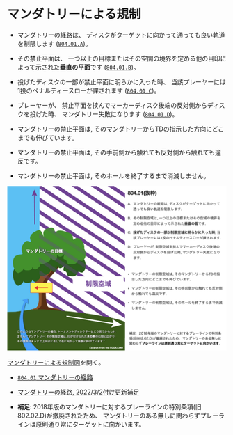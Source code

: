 # マンダトリーによる規制

* マンダトリーの経路は、
ディスクがターゲットに向かって通っても良い軌道を制限します
([`804.01.A`](80401))。

* その禁止平面は、
一つ以上の目標またはその空間の境界を定める他の目印によって示された**垂直の平面**です
([`804.01.B`](80401))。

* 投げたディスクの一部が禁止平面に明らかに入った時、
当該プレーヤーには1投のペナルティースローが課されます
([`804.01.C`](80401))。

* プレーヤーが、
禁止平面を挟んでマーカーディスク後端の反対側からディスクを投げた時、
マンダトリー失敗になります
([`804.01.D`](80401))。

* マンダトリーの禁止平面は, そのマンダトリーからTDの指示した方向にどこまでも伸びています。

* マンダトリーの禁止平面は, その手前側から触れても反対側から触れても違反です。

* マンダトリーの禁止平面は, そのホールを終了するまで消滅しません。

![マンダトリーによる規制図](assets/img/mandatory.png)

[マンダトリーによる規制図](https://jpdga-shizuoka.github.io/rules/assets/img/mandatory.png)を開く。

* [`804.01` マンダトリーの経路](80401)
* [マンダトリーの経路, 2022/3/2付け更新補足](https://docs.google.com/presentation/d/e/2PACX-1vSiGej3PzUmYvI-gD5ylHzCo_ixT3W7UpntrLrqsZIOx-D4vW0lrYNmKDUuzqFqYXMyM4t_2wPDdwjV/pub?start=false&loop=false&delayms=3000)


* **補足**: 2018年版のマンダトリーに対するプレーラインの特別条項(旧802.02.D)が撤廃されたため、
マンダトリーのある無しに関わらずプレーラインは原則通り常にターゲットに向かいます。
